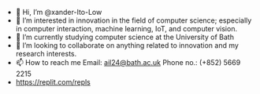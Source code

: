 - 👋 Hi, I’m @xander-Ito-Low
- 👀 I’m interested in innovation in the field of computer science; especially in computer interaction, machine learning, IoT, and computer vision.
- 🌱 I’m currently studying computer science at the University of Bath
- 💞️ I’m looking to collaborate on anything related to innovation and my research interests.
- 📫 How to reach me Email: ail24@bath.ac.uk Phone no.: (+852) 5669 2215
- https://replit.com/repls

<!---
xander-Ito-Low/xander-Ito-Low is a ✨ special ✨ repository because its `README.md` (this file) appears on your GitHub profile.
You can click the Preview link to take a look at your changes.
--->

